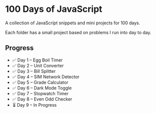 # 100 Days of JavaScript

A collection of JavaScript snippets and mini projects for 100 days.

Each folder has a small project based on problems I run into day to day.

## Progress
- ✅ Day 1 – Egg Boil Timer
- ✅ Day 2 – Unit Converter
- ✅ Day 3 – Bill Splitter
- ✅ Day 4 – SIM Network Detector
- ✅ Day 5 – Grade Calculator
- ✅ Day 6 – Dark Mode Toggle
- ✅ Day 7 – Stopwatch Timer
- ✅ Day 8 – Even Odd Checker
- ⏳ Day 9 – In Progress



